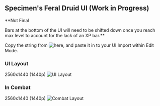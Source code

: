 ## Specimen's Feral Druid UI (Work in Progress) 

**Not Final

Bars at the bottom of the UI will need to be shifted down once you reach max level to account for the lack of an XP bar.**

Copy the string from ![here](https://github.com/dwhite78/WoW-UI/blob/b06ba6c484a928e9503773baf15b7fc701fa89e5/Druid/Feral/FeralUI), and paste it in to your UI Import within Edit Mode.

### UI Layout
2560x1440 (1440p)
![UI Layout](https://github.com/dwhite78/WoW-UI/blob/56745fc1325633f7f47ab2cf1aa0ab511a431a42/Druid/Feral/Feral%20Druid%20UI%20Layout.PNG)

### In Combat
2560x1440 (1440p)
![Combat Layout](https://github.com/dwhite78/WoW-UI/blob/9cb9b79edc2a14cec351b747fb7bbb2b6c2a566f/Druid/Feral/feralcombat.PNG)
